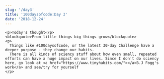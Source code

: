 ```yaml
---
slug: '/day3'
title: '100daysofcode:Day 3'
date: '2018-12-24'
---
```


    <p>Today's thought</p>
    <blockquote>From little things big things grow</blockquote>
    <p>
      Things like #100daysofcode, or the latest 30-day Challenge have a deeper purpose - they change our habits.
      There is all kinds of sciency stuff about how even small, repeated efforts can have a huge impact on our lives. Since I don't do sciency here, go look at <a href="https://www.tinyhabits.com/"></a>B.J Fogg's work</a> and see/try for yourself
    </p>
